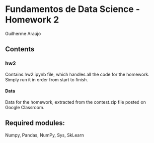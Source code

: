 # Fundamentos de Data Science - Homework 2
Guilherme Araújo

## Contents
### hw2
Contains hw2.ipynb file, which handles all the code for the homework. Simply run it in order from start to finish.
#### Data
Data for the homework, extracted from the contest.zip file posted on Google Classroom.

## Required modules:
Numpy, Pandas, NumPy, Sys, SkLearn
